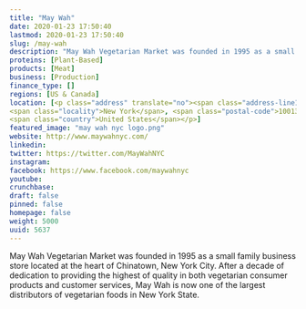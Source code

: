 ```yaml
---
title: "May Wah"
date: 2020-01-23 17:50:40
lastmod: 2020-01-23 17:50:40
slug: /may-wah
description: "May Wah Vegetarian Market was founded in 1995 as a small family business store located at the heart of Chinatown, New York City. After a decade of dedication to providing the highest of quality in both vegetarian consumer products and customer services, May Wah is now one of the largest distributors of vegetarian foods in New York State."
proteins: [Plant-Based]
products: [Meat]
business: [Production]
finance_type: []
regions: [US & Canada]
location: [<p class="address" translate="no"><span class="address-line1">Hester Street</span><br>
<span class="locality">New York</span>, <span class="postal-code">10013</span><br>
<span class="country">United States</span></p>]
featured_image: "may wah nyc logo.png"
website: http://www.maywahnyc.com/
linkedin: 
twitter: https://twitter.com/MayWahNYC
instagram: 
facebook: https://www.facebook.com/maywahnyc
youtube: 
crunchbase: 
draft: false
pinned: false
homepage: false
weight: 5000
uuid: 5637
---
```

May Wah Vegetarian Market was founded in 1995 as a small family business store located at the heart of Chinatown, New York City. After a decade of dedication to providing the highest of quality in both vegetarian consumer products and customer services, May Wah is now one of the largest distributors of vegetarian foods in New York State.
